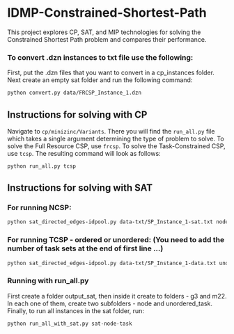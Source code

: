 # IDMP-Constrained-Shortest-Path
 This project explores CP, SAT, and MIP technologies for solving the Constrained Shortest Path problem and compares their performance.

### To convert .dzn instances to txt file use the following:
First, put the .dzn files that you want to convert in a cp_instances folder.
Next create an empty sat folder and run the following command:

```bash
python convert.py data/FRCSP_Instance_1.dzn
```

## Instructions for solving with CP

Navigate to ```cp/minizinc/Variants```. There you will find the ```run_all.py``` file which takes a single argument determining the type of problem to solve. To solve the Full Resource CSP, use ```frcsp```. To solve the Task-Constrained CSP, use ```tcsp```. The resulting command will look as follows:

```bash
python run_all.py tcsp
```

## Instructions for solving with SAT

### For running NCSP:

```bash
python sat_directed_edges-idpool.py data-txt/SP_Instance_1-sat.txt node g3
```

### For running TCSP - ordered or unordered: (You need to add the number of task sets at the end of first line ...)
```bash
python sat_directed_edges-idpool.py data-txt/SP_Instance_1-data.txt unordered_task g3
```

### Running with run_all.py
First create a folder output_sat, then inside it create to folders - g3 and m22. 
In each one of them, create two subfolders - node and unordered_task. 
Finally, to run all instances in the sat folder, run:
```bash
python run_all_with_sat.py sat-node-task
```